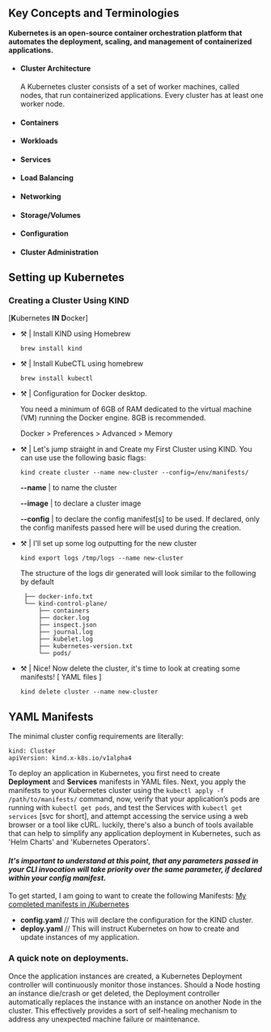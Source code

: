 ## Key Concepts and Terminologies
**Kubernetes is an open-source container orchestration platform that automates the deployment, scaling, and management of containerized applications.**

- #### Cluster Architecture
  A Kubernetes cluster consists of a set of worker machines, called nodes, that run containerized applications. Every cluster has at least one worker node.
- #### Containers
- #### Workloads
- #### Services
- #### Load Balancing
- #### Networking
- #### Storage/Volumes
- #### Configuration
- #### Cluster Administration

## Setting up Kubernetes

### Creating a Cluster Using KIND 
[**K**ubernetes **IN** **D**ocker]

- ⚒️ | Install KIND using Homebrew 

  `brew install kind`
  
- ⚒️ | Install KubeCTL using homebrew 

  `brew install kubectl`
  
- ⚒️ | Configuration for Docker desktop.
    
    You need a minimum of 6GB of RAM dedicated to the virtual machine (VM) running the Docker engine. 8GB is recommended. 
    
    Docker > Preferences > Advanced > Memory 
    
- ⚒️ | Let's jump straight in and Create my First Cluster using KIND. You can use use the following basic flags: 

  `kind create cluster --name new-cluster --config=/env/manifests/`
    
    **--name** | to name the cluster
    
    **--image** | to declare a cluster image
    
    **--config** | to declare the config manifest[s] to be used. If declared, only the config manifests passed here will be used during the creation.
    
- ⚒️ | I'll set up some log outputting for the new cluster 

  `kind export logs /tmp/logs --name new-cluster`

  The structure of the logs dir generated will look similar to the following by default
  
   ```
    ├── docker-info.txt
    └── kind-control-plane/
        ├── containers
        ├── docker.log
        ├── inspect.json
        ├── journal.log
        ├── kubelet.log
        ├── kubernetes-version.txt
        └── pods/
    ```
- ⚒️ | Nice! Now delete the cluster, it's time to look at creating some manifests! [ YAML files ] 

  `kind delete cluster --name new-cluster`

## YAML Manifests

The minimal cluster config requirements are literally:

```
kind: Cluster
apiVersion: kind.x-k8s.io/v1alpha4
```

To deploy an application in Kubernetes, you first need to create **Deployment** and **Services** manifests in YAML files. 
Next, you apply the manifests to your Kubernetes cluster using the `kubectl apply -f /path/to/manifests/` command, now, verify that your application’s pods are running with `kubectl get pods`, and test the Services with `kubectl get services` [svc for short], and attempt accessing the service using a web browser or a tool like cURL. 
luckily, there's also a bunch of tools available that can help to simplify any application deployment in Kubernetes, such as 'Helm Charts' and 'Kubernetes Operators'.

#### *It's important to understand at this point, that any parameters passed in your CLI invocation will take priority over the same parameter, if declared within your config manifest.*

To get started, I am going to want to create the following Manifests: [My completed manifests in /Kubernetes](https://github.com/joelinman-nxp/Kubernetes)

- **config.yaml** // This will declare the configuration for the KIND cluster.
- **deploy.yaml** // This will instruct Kubernetes on how to create and update instances of my application.

### A quick note on deployments.
Once the application instances are created, a Kubernetes Deployment controller will continuously monitor those instances. Should a Node hosting an instance die/crash or get deleted, the Deployment controller automatically replaces the instance with an instance on another Node in the cluster. This effectively provides a sort of self-healing mechanism to address any unexpected machine failure or maintenance.

